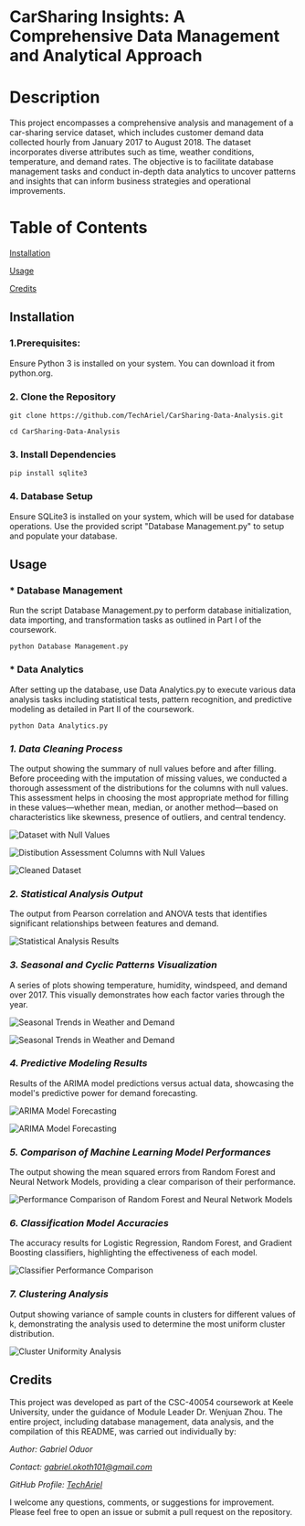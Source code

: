 # CarSharing Insights: A Comprehensive Data Management and Analytical Approach

# Description
This project encompasses a comprehensive analysis and management of a car-sharing service dataset, which includes customer demand data collected hourly from January 2017 to August 2018. The dataset incorporates diverse attributes such as time, weather conditions, temperature, and demand rates. The objective is to facilitate database management tasks and conduct in-depth data analytics to uncover patterns and insights that can inform business strategies and operational improvements.

# Table of Contents

[Installation](#Installation)

[Usage](#Usage)


[Credits](#Credits])

## Installation
### 1.Prerequisites: 
Ensure Python 3 is installed on your system. You can download it from python.org.
### 2. Clone the Repository
```
git clone https://github.com/TechAriel/CarSharing-Data-Analysis.git
```
```
cd CarSharing-Data-Analysis
```

### 3. Install Dependencies
```
pip install sqlite3
```
### 4. Database Setup
Ensure SQLite3 is installed on your system, which will be used for database operations.
Use the provided script "Database Management.py" to setup and populate your database.

## Usage

### * Database Management
Run the script Database Management.py to perform database initialization, data importing, and transformation tasks as outlined in Part I of the coursework.
```
python Database Management.py
```
### * Data Analytics 
After setting up the database, use Data Analytics.py to execute various data analysis tasks including statistical tests, pattern recognition, and predictive modeling as detailed in Part II of the coursework.
```
python Data Analytics.py
```
### *1. Data Cleaning Process*

The output showing the summary of null values before and after filling.
Before proceeding with the imputation of missing values, we conducted a thorough assessment of the distributions for the columns with null values. 
This assessment helps in choosing the most appropriate method for filling in these values—whether mean, median, or another method—based on characteristics like skewness, presence of outliers, and central tendency.

![Dataset with Null Values](images/DatasetwithNullValues.png)

![Distibution Assessment Columns with Null Values](images/DistibutionAssessmentofEachColumn.png)

![Cleaned Dataset](images/CleanedDataset.png)

### *2. Statistical Analysis Output*

The output from Pearson correlation and ANOVA tests that identifies significant relationships between features and demand.

![Statistical Analysis Results](images/StatisticalAnalysisResults.png)

### *3. Seasonal and Cyclic Patterns Visualization*

A series of plots showing temperature, humidity, windspeed, and demand over 2017. This visually demonstrates how each factor varies through the year.

![Seasonal Trends in Weather and Demand](images/SeasonalTrendsinWeatherandDemand.png)

![Seasonal Trends in Weather and Demand](images/SeasonalTrendsinWeatherandDemand1.png)

### *4. Predictive Modeling Results*

Results of the ARIMA model predictions versus actual data, showcasing the model's predictive power for demand forecasting.

![ARIMA Model Forecasting](images/ARIMAModelForecasting.png)

![ARIMA Model Forecasting](images/ARIMAModelForecasting1.png)

### *5. Comparison of Machine Learning Model Performances*

The output showing the mean squared errors from Random Forest and Neural Network Models, providing a clear comparison of their performance.

![Performance Comparison of Random Forest and Neural Network Models](images/PerformanceComparisonofRandomForestandNeuralNetworkModels.png)

### *6. Classification Model Accuracies*

The accuracy results for Logistic Regression, Random Forest, and Gradient Boosting classifiers, highlighting the effectiveness of each model.

![Classifier Performance Comparison](images/ClassifierPerformanceComparison.png)

### *7. Clustering Analysis*

Output showing variance of sample counts in clusters for different values of k, demonstrating the analysis used to determine the most uniform cluster distribution.

![Cluster Uniformity Analysis](images/ClusterUniformityAnalysis.png)


## Credits
This project was developed as part of the CSC-40054 coursework at Keele University, under the guidance of Module Leader Dr. Wenjuan Zhou. The entire project, including database management, data analysis, and the compilation of this README, was carried out individually by:

*Author: Gabriel Oduor*

*Contact: gabriel.okoth101@gmail.com*

*GitHub Profile: [TechAriel](https://github.com/TechAriel/)*

I welcome any questions, comments, or suggestions for improvement. Please feel free to open an issue or submit a pull request on the repository.
